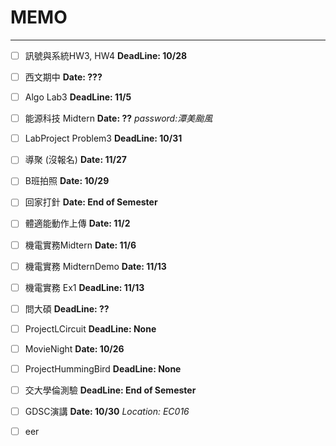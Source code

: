 # MEMO

---

- [ ] 訊號與系統HW3, HW4 **DeadLine: 10/28**

- [ ] 西文期中 **Date: ???**

- [ ] Algo Lab3  **DeadLine: 11/5**

- [ ] 能源科技 Midtern **Date: ??** *password:潭美颱風*

- [ ] LabProject Problem3 **DeadLine: 10/31**

- [ ] 導聚 (沒報名) **Date: 11/27**

- [ ] B班拍照 **Date: 10/29**

- [ ] 回家打針 **Date: End of Semester**

- [ ] 體適能動作上傳 **Date: 11/2**

- [ ] 機電實務Midtern **Date: 11/6**

- [ ] 機電實務 MidternDemo **Date: 11/13**

- [ ] 機電實務 Ex1 **DeadLine: 11/13**

- [ ] 問大碩 **DeadLine: ??**

- [ ] ProjectLCircuit **DeadLine: None**

- [ ] MovieNight **Date: 10/26**

- [ ] ProjectHummingBird **DeadLine: None**

- [ ] 交大學倫測驗 **DeadLine: End of Semester**

- [ ] GDSC演講 **Date: 10/30** *Location: EC016*

- [ ] eer 